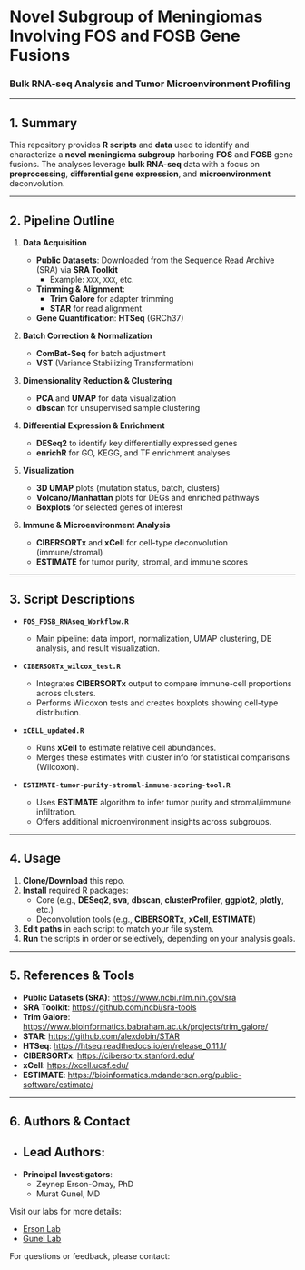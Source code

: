 # **Novel Subgroup of Meningiomas Involving FOS and FOSB Gene Fusions**  
### **Bulk RNA-seq Analysis and Tumor Microenvironment Profiling**

---

## **1. Summary**  
This repository provides **R scripts** and **data** used to identify and characterize a **novel meningioma subgroup** harboring **FOS** and **FOSB** gene fusions. The analyses leverage **bulk RNA-seq** data with a focus on **preprocessing**, **differential gene expression**, and **microenvironment** deconvolution.

---

## **2. Pipeline Outline**  
1. **Data Acquisition**  
   - **Public Datasets**: Downloaded from the Sequence Read Archive (SRA) via **SRA Toolkit**  
     - Example: `XXX`, `XXX`, etc.  
   - **Trimming & Alignment**:  
     - **Trim Galore** for adapter trimming  
     - **STAR** for read alignment  
   - **Gene Quantification**: **HTSeq** (GRCh37)

2. **Batch Correction & Normalization**  
   - **ComBat-Seq** for batch adjustment  
   - **VST** (Variance Stabilizing Transformation)  

3. **Dimensionality Reduction & Clustering**  
   - **PCA** and **UMAP** for data visualization  
   - **dbscan** for unsupervised sample clustering  

4. **Differential Expression & Enrichment**  
   - **DESeq2** to identify key differentially expressed genes  
   - **enrichR** for GO, KEGG, and TF enrichment analyses  

5. **Visualization**  
   - **3D UMAP** plots (mutation status, batch, clusters)  
   - **Volcano/Manhattan** plots for DEGs and enriched pathways  
   - **Boxplots** for selected genes of interest  

6. **Immune & Microenvironment Analysis**  
   - **CIBERSORTx** and **xCell** for cell-type deconvolution (immune/stromal)  
   - **ESTIMATE** for tumor purity, stromal, and immune scores  

---

## **3. Script Descriptions**  
- **`FOS_FOSB_RNAseq_Workflow.R`**  
  - Main pipeline: data import, normalization, UMAP clustering, DE analysis, and result visualization.  

- **`CIBERSORTx_wilcox_test.R`**  
  - Integrates **CIBERSORTx** output to compare immune-cell proportions across clusters.  
  - Performs Wilcoxon tests and creates boxplots showing cell-type distribution.  

- **`xCELL_updated.R`**  
  - Runs **xCell** to estimate relative cell abundances.  
  - Merges these estimates with cluster info for statistical comparisons (Wilcoxon).  

- **`ESTIMATE-tumor-purity-stromal-immune-scoring-tool.R`**  
  - Uses **ESTIMATE** algorithm to infer tumor purity and stromal/immune infiltration.  
  - Offers additional microenvironment insights across subgroups.

---

## **4. Usage**  
1. **Clone/Download** this repo.  
2. **Install** required R packages:  
   - Core (e.g., **DESeq2**, **sva**, **dbscan**, **clusterProfiler**, **ggplot2**, **plotly**, etc.)  
   - Deconvolution tools (e.g., **CIBERSORTx**, **xCell**, **ESTIMATE**)  
3. **Edit paths** in each script to match your file system.  
4. **Run** the scripts in order or selectively, depending on your analysis goals.

---

## **5. References & Tools**  
- **Public Datasets (SRA)**: <https://www.ncbi.nlm.nih.gov/sra>  
- **SRA Toolkit**: <https://github.com/ncbi/sra-tools>  
- **Trim Galore**: <https://www.bioinformatics.babraham.ac.uk/projects/trim_galore/>  
- **STAR**: <https://github.com/alexdobin/STAR>  
- **HTSeq**: <https://htseq.readthedocs.io/en/release_0.11.1/>  
- **CIBERSORTx**: <https://cibersortx.stanford.edu/>  
- **xCell**: <https://xcell.ucsf.edu/>  
- **ESTIMATE**: <https://bioinformatics.mdanderson.org/public-software/estimate/>

---

## **6. Authors & Contact**  
- **Lead Authors**:  
  - 
- **Principal Investigators**:  
  - Zeynep Erson-Omay, PhD  
  - Murat Gunel, MD  

Visit our labs for more details:  
- [Erson Lab](https://ersonlab.org/)  
- [Gunel Lab](https://medicine.yale.edu/lab/gunel/)

For questions or feedback, please contact: 
